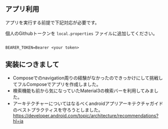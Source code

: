 ## アプリ利用

アプリを実行する前提で下記対応が必要です。

個人のGithubトークンを `local.properties` ファイルに追加してください。
```

BEARER_TOKEN=Bearer <your token>

```

## 実装につきまして

- Composeでのnavigation周りの経験がなかったのできっかけにして挑戦してフルComposeでアプリを作成しました。
- 検索機能も前から気になっていたMaterial3の検索バーを利用してみました。
- アーキテクチャーについてはなるべくandroidアプリアーキテクチャガイドのベストプラクティスを守ろうとしました。
https://developer.android.com/topic/architecture/recommendations?hl=ja
